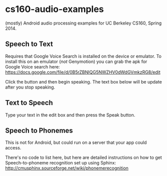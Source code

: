 cs160-audio-examples
====================

(mostly) Android audio processing examples for UC Berkeley CS160, Spring 2014.

Speech to Text
--------------

Requires that Google Voice Search is installed on the device or emulator. To install this on an emulator (_not_ Genymotion) you can grab the apk for Google Voice search here: https://docs.google.com/file/d/0B5rZBNIQG5NWZHV0dWdGVmkzRG8/edit

Click the button and then begin speaking. The text box below will be update after you stop speaking.

Text to Speech
--------------

Type your text in the edit box and then press the Speak button.

Speech to Phonemes
------------------

This is not for Android, but could run on a server that your app could access.

There's no code to list here, but here are detailed instructions on how to get Speech-to-phoneme recognition set up using Sphinx: http://cmusphinx.sourceforge.net/wiki/phonemerecognition